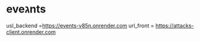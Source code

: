 # eveגnts
usl_backend =https://events-v85n.onrender.com
url_front = https://attacks-client.onrender.com
